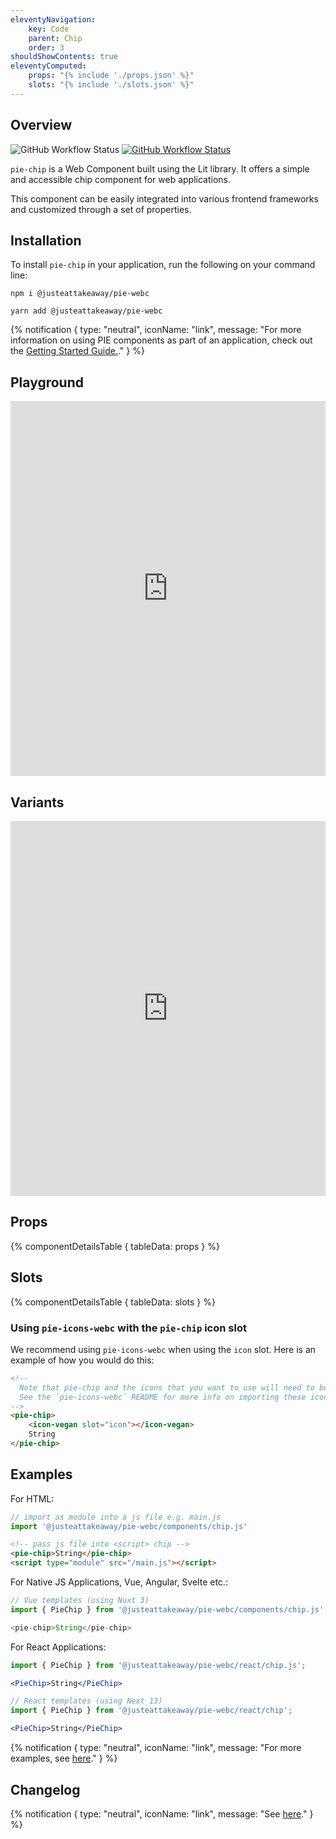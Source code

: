 ```yaml
---
eleventyNavigation:
    key: Code
    parent: Chip
    order: 3
shouldShowContents: true
eleventyComputed:
    props: "{% include './props.json' %}"
    slots: "{% include './slots.json' %}"
---
```


## Overview

<p>
  <a href="https://www.npmjs.com/@justeattakeaway/pie-chip" style="text-decoration: none">
    <img alt="GitHub Workflow Status" src="https://img.shields.io/npm/v/@justeattakeaway/pie-chip.svg?label=pie-chip">
  </a>

  <a href="https://www.npmjs.com/package/@justeattakeaway/pie-webc">
    <img alt="GitHub Workflow Status" src="https://img.shields.io/npm/v/@justeattakeaway/pie-webc.svg?label=pie-webc">
  </a>
</p>

`pie-chip` is a Web Component built using the Lit library. It offers a simple and accessible chip component for web applications.

This component can be easily integrated into various frontend frameworks and customized through a set of properties.

## Installation

To install `pie-chip` in your application, run the following on your command line:

```shell
npm i @justeattakeaway/pie-webc
```

```shell
yarn add @justeattakeaway/pie-webc
```

{% notification {
  type: "neutral",
  iconName: "link",
  message: "For more information on using PIE components as part of an application, check out the [Getting Started Guide.](https://github.com/justeattakeaway/pie/wiki/Getting-started-with-PIE-Web-Components)."
} %}

## Playground

 <iframe
  src="https://webc.pie.design/?path=/story/chip--default&viewMode=story&shortcuts=true&singleStory=true"
  width="100%"
  height="600px"
  style="border: none; margin-top: var(--dt-spacing-f);"
></iframe>

## Variants

 <iframe
  src="https://webc.pie.design/?path=/docs/chip--variants&viewMode=story&shortcuts=true&singleStory=true"
  width="100%"
  height="600px"
  style="border: none; margin-top: var(--dt-spacing-f);"
></iframe>

## Props

{% componentDetailsTable {
  tableData: props
} %}

## Slots

{% componentDetailsTable {
  tableData: slots
} %}

### Using `pie-icons-webc` with the `pie-chip` icon slot

We recommend using `pie-icons-webc` when using the `icon` slot. Here is an example of how you would do this:

```html
<!--
  Note that pie-chip and the icons that you want to use will need to be imported as components into your application.
  See the `pie-icons-webc` README for more info on importing these icons.
-->
<pie-chip>
    <icon-vegan slot="icon"></icon-vegan>
    String
</pie-chip>
```

## Examples

For HTML:

```js
// import as module into a js file e.g. main.js
import '@justeattakeaway/pie-webc/components/chip.js'
```

```html
<!-- pass js file into <script> chip -->
<pie-chip>String</pie-chip>
<script type="module" src="/main.js"></script>
```

For Native JS Applications, Vue, Angular, Svelte etc.:

```js
// Vue templates (using Nuxt 3)
import { PieChip } from '@justeattakeaway/pie-webc/components/chip.js';

<pie-chip>String</pie-chip>
```

For React Applications:

```jsx
import { PieChip } from '@justeattakeaway/pie-webc/react/chip.js';

<PieChip>String</PieChip>
```

```jsx
// React templates (using Next 13)
import { PieChip } from '@justeattakeaway/pie-webc/react/chip';

<PieChip>String</PieChip>
```

{% notification {
  type: "neutral",
  iconName: "link",
  message: "For more examples, see [here](https://github.com/justeattakeaway/pie-aperture/tree/main)."
} %}

## Changelog

{% notification {
  type: "neutral",
  iconName: "link",
  message: "See [here](https://github.com/justeattakeaway/pie/blob/main/packages/components/pie-chip/CHANGELOG.md)."
} %}
